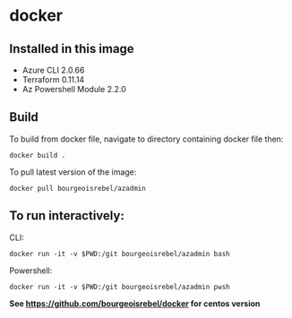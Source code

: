 # docker

## Installed in this image

- Azure CLI 2.0.66
- Terraform 0.11.14
- Az Powershell Module 2.2.0

## Build
To build from docker file, navigate to directory containing docker file then:

``` docker build . ```

To pull latest version of the image:

``` docker pull bourgeoisrebel/azadmin ```

## To run interactively:

CLI:

``` docker run -it -v $PWD:/git bourgeoisrebel/azadmin bash ```

Powershell: 

``` docker run -it -v $PWD:/git bourgeoisrebel/azadmin pwsh ```

**See https://github.com/bourgeoisrebel/docker for centos version**